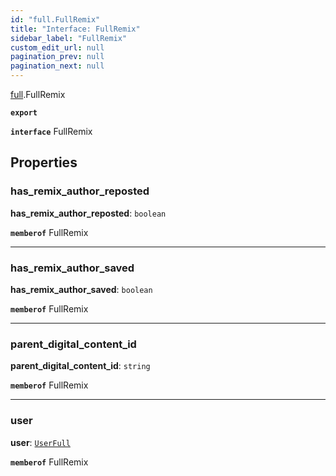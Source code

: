 ```yaml
---
id: "full.FullRemix"
title: "Interface: FullRemix"
sidebar_label: "FullRemix"
custom_edit_url: null
pagination_prev: null
pagination_next: null
---
```


[full](../namespaces/full.md).FullRemix

**`export`**

**`interface`** FullRemix

## Properties

### has\_remix\_author\_reposted

 **has\_remix\_author\_reposted**: `boolean`

**`memberof`** FullRemix

___

### has\_remix\_author\_saved

 **has\_remix\_author\_saved**: `boolean`

**`memberof`** FullRemix

___

### parent\_digital_content\_id

 **parent\_digital_content\_id**: `string`

**`memberof`** FullRemix

___

### user

 **user**: [`UserFull`](full.UserFull.md)

**`memberof`** FullRemix
